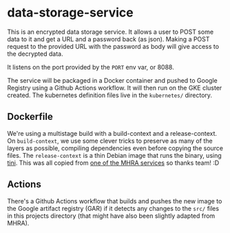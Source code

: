 # data-storage-service

This is an encrypted data storage service. It allows a user to POST some data to it and get a URL and a password back (as json). Making a POST request to the provided URL with the password as body will give access to the decrypted data.

It listens on the port provided by the `PORT` env var, or 8088.

The service will be packaged in a Docker container and pushed to Google Registry using a Github Actions workflow.
It will then run on the GKE cluster created. The kubernetes definition files live in the `kubernetes/` directory.


## Dockerfile

We're using a multistage build with a build-context and a release-context.
On `build-context`, we use some clever tricks to preserve as many of the layers as possible, compiling dependencies even before copying the source files. The `release-context` is a thin Debian image that runs the binary, using [tini](https://github.com/krallin/tini). This was all copied from [one of the MHRA services](https://github.com/MHRA/products/blob/master/hello-world/Dockerfile) so thanks team! :D


## Actions

There's a Github Actions workflow that builds and pushes the new image to the Google artifact registry (GAR) if it detects any changes to the `src/` files in this projects directory (that might have also been slightly adapted from MHRA).

